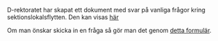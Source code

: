 D-rektoratet har skapat ett dokument med svar på vanliga frågor kring sektionslokalsflytten. 
Den kan visas [här](https://docs.google.com/document/d/e/2PACX-1vSdPDHRT-747WXI67Imas_Y82hTUcaanAbdZ1c0dkWUmwIokLRDqZDnmWuBRDpfe6iUq3XnRlmWcCVQ/pub)

Om man önskar skicka in en fråga så gör man det genom [detta formulär](https://docs.google.com/forms/d/e/1FAIpQLSeoibZQiEbWw72IdvJgvzCszr9DuKdoLNiNp_H6Wq9vo8XZOw/viewform).
